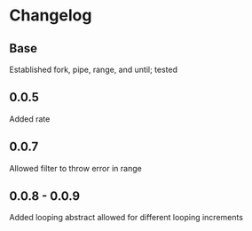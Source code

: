 # Changelog

## Base

Established fork, pipe, range, and until; tested

## 0.0.5

Added rate

## 0.0.7

Allowed filter to throw error in range

## 0.0.8 - 0.0.9

Added looping abstract
allowed for different looping increments